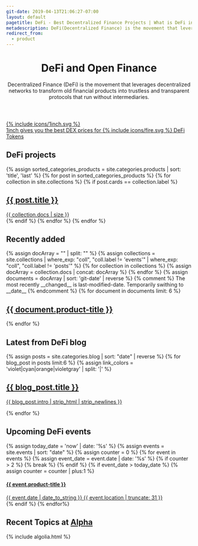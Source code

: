 ```yaml
---
git-date: 2019-04-13T21:06:27-07:00
layout: default
pagetitle: DeFi - Best Decentralized Finance Projects | What is DeFi in Crypto
metadescription: DeFi(Decentralized Finance) is the movement that leverages decentralized networks to transform old financial products into trustless and transparent protocols.
redirect_from:
  - product
---
```


<aside id='defi-search-fullpage'></aside>

<header class='main-page-header'>
	<h1>DeFi and Open Finance</h1>
	<span>
	Decentralized Finance (DeFi) is the movement that leverages decentralized networks to transform old financial products into trustless and transparent protocols that run without intermediaries.
	</span>
	<div id='defi-search'>
		<div id="search-searchbar"></div>
		<div id='search-powered-by'></div>
		<div class="post-list" id="search-hits">
		</div>
	</div>
</header>

<section class="banner">
    <a class="banner-link" target="_blank" href="https://1inch.exchange/#/r/0xEbDb626C95a25f4e304336b1adcAd0521a1Bdca1">
      <div class="banner-content">
        <div class="banner-icon">{% include icons/1inch.svg %}</div>
        <div class="banner-description"><span class="fw-800">1inch</span> gives you the best <span class="separator"></span> DEX prices for {% include icons/fire.svg %}  DeFi Tokens</div>
      </div> 
    </a>
    <div class="circle circle-1"><span class="background"></span><span class="dot"></span></div>
    <div class="circle circle-2"><span class="background"></span><span class="dot"></span></div>
    <div class="circle circle-3"><span class="background"></span><span class="dot"></span></div>
    <div class="circle circle-4"><span class="background"></span><span class="dot"></span></div>
    <div class="circle circle-5"><span class="background"></span><span class="dot"></span></div>
</section>

<section>
  <h2 id="defi_projects" class='recently_added_annotation'>DeFi projects</h2>
  <div class="tiles floating grid">
    {% assign sorted_categories_products = site.categories.products | sort: 'title', 'last' %}
    {% for post in sorted_categories_products %}
      {% for collection in site.collections %}
        {% if post.cards == collection.label %}
          <article class="style{{ forloop.index | random_number: 0, 10 }}">
            <a href="{{ post.url }}">
              <h2>{{ post.title }}</h2>
              <span>{{ collection.docs | size }}</span>
            </a>
          </article>
        {% endif %}
      {% endfor %}
    {% endfor %}
  </div>
</section>

<section>
  <h2 class='recently_added_annotation'>Recently added</h2>
  <div class="tiles grid" id='recently_added_section'>
    {% assign docArray = "" | split: "" %}
    {% assign collections = site.collections | where_exp: "coll", "coll.label != 'events'" | where_exp: "coll", "coll.label != 'posts'"  %}
      {% for collection in collections %}
          {% assign docArray = collection.docs | concat: docArray %}
      {% endfor %}
      {% assign documents = docArray | sort: 'git-date' | reverse %}
    {% comment %} The most recently __changed__ is last-modified-date. Temporarily swithing to __date__ {% endcomment %}
    {% for document in documents limit: 6 %}
      <article>
        <a class='recent_blog_link' href="/product/{{ document.product-title | slugify: 'latin'}}">
          <img class="lazyload" data-src="{{ document.image }}">
          <h2>{{ document.product-title }}</h2>
        </a>
      </article>
    {% endfor %}
  </div>
</section>

<section>
  <h2 class='recently_added_annotation'>Latest from DeFi <span>blog</span></h2>
  <div class='latest_blog_sneak_peak'>
    {% assign posts = site.categories.blog | sort: "date" | reverse  %}
    {% for blog_post in posts limit:6 %}
    {% assign link_colors = 'violet|cyan|orange|violetgray' | split: '|' %}
      <article class='latest_blog_link recent-blog-color_{{ forloop.index | random_item: link_colors }}'>
        <a  href="{{ blog_post.permalink | prepend: '/' }}">
          <h2>{{ blog_post.title }}</h2>
          <p>{{ blog_post.intro | strip_html | strip_newlines }}</p>
        </a>
      </article>
    {% endfor %}
  </div>
</section>

<section>
  <h2 class='recently_added_annotation'>Upcoming DeFi events</h2>
  <div class='upcoming_events_cards'>
  {% assign today_date = 'now' | date: '%s' %}
  {% assign events = site.events | sort: "date" %}
  {% assign counter = 0 %}
  {% for event in events %}
    {% assign event_date = event.date | date: '%s' %}
    {% if counter > 2 %}
      {% break %}
    {% endif %}
    {% if event_date > today_date %}
      {% assign counter = counter | plus:1 %}
      <article>
        <a href='{{event.product-url}}'>
          <img class="lazyload" data-src='{{event.image}}'>
          <div class='event_card_info_part'>
            <h4>{{ event.product-title }}</h4>
            <div class='event_card_details'>
              <date>
                {{ event.date | date_to_string }}
              </date>
              <span> {{ event.location | truncate: 31 }} </span>
            </div>
          </div>
        </a>
      </article>
    {% endif %}
  {% endfor%}
  </div>
</section>

<section>
  <h2 class='recently_added_annotation'>Recent Topics at <a href="https://alpha.defiprime.com/">Alpha</a></h2>
  <div class='latest_alpha'></div>
</section>


{% include algolia.html %}
